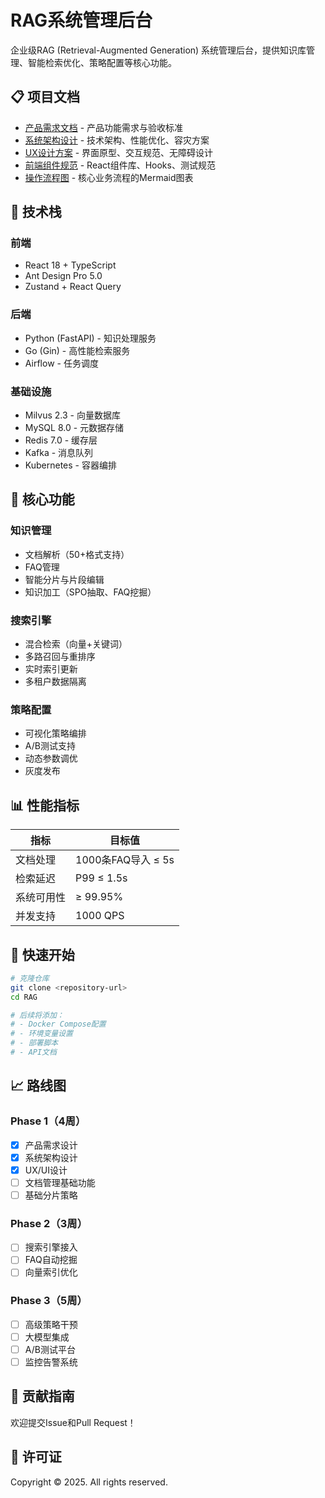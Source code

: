 # RAG系统管理后台

企业级RAG (Retrieval-Augmented Generation) 系统管理后台，提供知识库管理、智能检索优化、策略配置等核心功能。

## 📋 项目文档

- [产品需求文档](./RAG系统管理后台产品需求文档.md) - 产品功能需求与验收标准
- [系统架构设计](./系统架构设计文档.md) - 技术架构、性能优化、容灾方案
- [UX设计方案](./UX设计方案.md) - 界面原型、交互规范、无障碍设计
- [前端组件规范](./前端组件设计规范.md) - React组件库、Hooks、测试规范
- [操作流程图](./用户操作流程图.md) - 核心业务流程的Mermaid图表

## 🚀 技术栈

### 前端
- React 18 + TypeScript
- Ant Design Pro 5.0
- Zustand + React Query

### 后端
- Python (FastAPI) - 知识处理服务
- Go (Gin) - 高性能检索服务
- Airflow - 任务调度

### 基础设施
- Milvus 2.3 - 向量数据库
- MySQL 8.0 - 元数据存储
- Redis 7.0 - 缓存层
- Kafka - 消息队列
- Kubernetes - 容器编排

## 🎯 核心功能

### 知识管理
- 文档解析（50+格式支持）
- FAQ管理
- 智能分片与片段编辑
- 知识加工（SPO抽取、FAQ挖掘）

### 搜索引擎
- 混合检索（向量+关键词）
- 多路召回与重排序
- 实时索引更新
- 多租户数据隔离

### 策略配置
- 可视化策略编排
- A/B测试支持
- 动态参数调优
- 灰度发布

## 📊 性能指标

| 指标 | 目标值 |
|------|--------|
| 文档处理 | 1000条FAQ导入 ≤ 5s |
| 检索延迟 | P99 ≤ 1.5s |
| 系统可用性 | ≥ 99.95% |
| 并发支持 | 1000 QPS |

## 🔧 快速开始

```bash
# 克隆仓库
git clone <repository-url>
cd RAG

# 后续将添加：
# - Docker Compose配置
# - 环境变量设置
# - 部署脚本
# - API文档
```

## 📈 路线图

### Phase 1（4周）
- [x] 产品需求设计
- [x] 系统架构设计
- [x] UX/UI设计
- [ ] 文档管理基础功能
- [ ] 基础分片策略

### Phase 2（3周）
- [ ] 搜索引擎接入
- [ ] FAQ自动挖掘
- [ ] 向量索引优化

### Phase 3（5周）
- [ ] 高级策略干预
- [ ] 大模型集成
- [ ] A/B测试平台
- [ ] 监控告警系统

## 🤝 贡献指南

欢迎提交Issue和Pull Request！

## 📄 许可证

Copyright © 2025. All rights reserved.